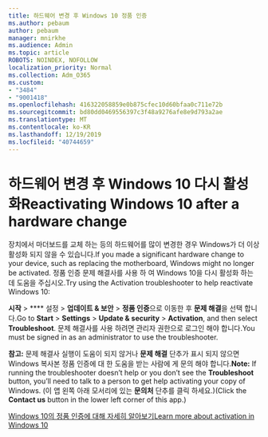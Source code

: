 ```yaml
---
title: 하드웨어 변경 후 Windows 10 정품 인증
ms.author: pebaum
author: pebaum
manager: mnirkhe
ms.audience: Admin
ms.topic: article
ROBOTS: NOINDEX, NOFOLLOW
localization_priority: Normal
ms.collection: Adm_O365
ms.custom:
- "3484"
- "9001418"
ms.openlocfilehash: 416322058859e0b875cfec10d60bfaa0c711e72b
ms.sourcegitcommit: bd80dd0469556397c3f48a9276afe8e9d793a2ae
ms.translationtype: MT
ms.contentlocale: ko-KR
ms.lasthandoff: 12/19/2019
ms.locfileid: "40744659"
---
```

# <a name="reactivating-windows-10-after-a-hardware-change"></a><span data-ttu-id="c00ad-102">하드웨어 변경 후 Windows 10 다시 활성화</span><span class="sxs-lookup"><span data-stu-id="c00ad-102">Reactivating Windows 10 after a hardware change</span></span>

<span data-ttu-id="c00ad-103">장치에서 마더보드를 교체 하는 등의 하드웨어를 많이 변경한 경우 Windows가 더 이상 활성화 되지 않을 수 있습니다.</span><span class="sxs-lookup"><span data-stu-id="c00ad-103">If you made a significant hardware change to your device, such as replacing the motherboard, Windows might no longer be activated.</span></span> <span data-ttu-id="c00ad-104">정품 인증 문제 해결사를 사용 하 여 Windows 10을 다시 활성화 하는 데 도움을 주십시오.</span><span class="sxs-lookup"><span data-stu-id="c00ad-104">Try using the Activation troubleshooter to help reactivate Windows 10:</span></span>

<span data-ttu-id="c00ad-105">**시작** > \*\*\*\* 설정 > **업데이트 & 보안** > **정품 인증**으로 이동한 후 **문제 해결**을 선택 합니다.</span><span class="sxs-lookup"><span data-stu-id="c00ad-105">Go to **Start** > **Settings** > **Update & security** > **Activation**, and then select **Troubleshoot**.</span></span> <span data-ttu-id="c00ad-106">문제 해결사를 사용 하려면 관리자 권한으로 로그인 해야 합니다.</span><span class="sxs-lookup"><span data-stu-id="c00ad-106">You must be signed in as an administrator to use the troubleshooter.</span></span>

<span data-ttu-id="c00ad-107">**참고:** 문제 해결사 실행이 도움이 되지 않거나 **문제 해결** 단추가 표시 되지 않으면 Windows 복사본 정품 인증에 대 한 도움을 받는 사람에 게 문의 해야 합니다.</span><span class="sxs-lookup"><span data-stu-id="c00ad-107">**Note:** If running the troubleshooter doesn’t help or you don’t see the **Troubleshoot** button, you’ll need to talk to a person to get help activating your copy of Windows.</span></span> <span data-ttu-id="c00ad-108">(이 앱 왼쪽 아래 모서리에 있는 **문의처** 단추를 클릭 하세요.)</span><span class="sxs-lookup"><span data-stu-id="c00ad-108">(Click the **Contact us** button in the lower left corner of this app.)</span></span>

[<span data-ttu-id="c00ad-109">Windows 10의 정품 인증에 대해 자세히 알아보기</span><span class="sxs-lookup"><span data-stu-id="c00ad-109">Learn more about activation in Windows 10</span></span>](https://support.microsoft.com/help/12440/windows-10-activate)
